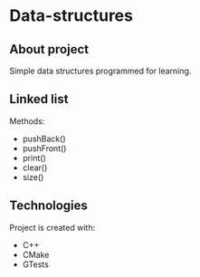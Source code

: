 # Data-structures

## About project
Simple data structures programmed for learning.

## Linked list
Methods:
  * pushBack()
  * pushFront()
  * print()
  * clear()
  * size()
  
## Technologies
Project is created with:
* C++
* CMake
* GTests
